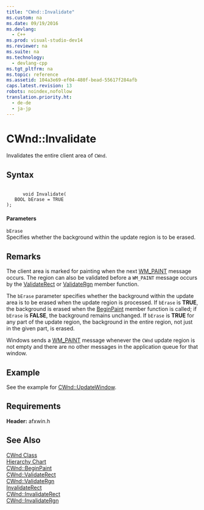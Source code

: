 ```yaml
---
title: "CWnd::Invalidate"
ms.custom: na
ms.date: 09/19/2016
ms.devlang: 
  - C++
ms.prod: visual-studio-dev14
ms.reviewer: na
ms.suite: na
ms.technology: 
  - devlang-cpp
ms.tgt_pltfrm: na
ms.topic: reference
ms.assetid: 104a3e69-ef04-480f-bead-55617f284afb
caps.latest.revision: 13
robots: noindex,nofollow
translation.priority.ht: 
  - de-de
  - ja-jp
---
```

# CWnd::Invalidate
Invalidates the entire client area of `CWnd`.  
  
## Syntax  
  
```  
  
      void Invalidate(  
   BOOL bErase = TRUE   
);  
```  
  
#### Parameters  
 `bErase`  
 Specifies whether the background within the update region is to be erased.  
  
## Remarks  
 The client area is marked for painting when the next [WM_PAINT](../vs140/CWnd--OnPaint.md) message occurs. The region can also be validated before a `WM_PAINT` message occurs by the [ValidateRect](../vs140/CWnd--ValidateRect.md) or [ValidateRgn](../vs140/CWnd--ValidateRgn.md) member function.  
  
 The `bErase` parameter specifies whether the background within the update area is to be erased when the update region is processed. If `bErase` is **TRUE**, the background is erased when the [BeginPaint](../vs140/CWnd--BeginPaint.md) member function is called; if `bErase` is **FALSE**, the background remains unchanged. If `bErase` is **TRUE** for any part of the update region, the background in the entire region, not just in the given part, is erased.  
  
 Windows sends a [WM_PAINT](../vs140/CWnd--OnPaint.md) message whenever the `CWnd` update region is not empty and there are no other messages in the application queue for that window.  
  
## Example  
 See the example for [CWnd::UpdateWindow](../vs140/CWnd--UpdateWindow.md).  
  
## Requirements  
 **Header:** afxwin.h  
  
## See Also  
 [CWnd Class](../vs140/CWnd-Class.md)   
 [Hierarchy Chart](../vs140/Hierarchy-Chart.md)   
 [CWnd::BeginPaint](../vs140/CWnd--BeginPaint.md)   
 [CWnd::ValidateRect](../vs140/CWnd--ValidateRect.md)   
 [CWnd::ValidateRgn](../vs140/CWnd--ValidateRgn.md)   
 [InvalidateRect](http://msdn.microsoft.com/library/windows/desktop/dd145002)   
 [CWnd::InvalidateRect](../vs140/CWnd--InvalidateRect.md)   
 [CWnd::InvalidateRgn](../vs140/CWnd--InvalidateRgn.md)